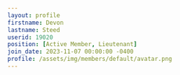 ```yaml
---
layout: profile
firstname: Devon
lastname: Steed
userid: 19020
position: [Active Member, Lieutenant]
join_date: 2023-11-07 00:00:00 -0400
profile: /assets/img/members/default/avatar.png
---
```

